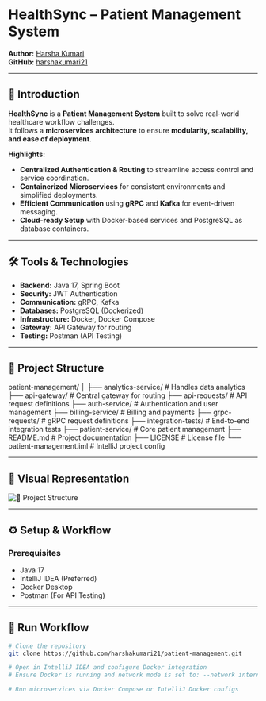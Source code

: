 # **HealthSync – Patient Management System**  

**Author:** [Harsha Kumari](https://www.linkedin.com/in/harshakumari/)  
**GitHub:** [harshakumari21](https://github.com/harshakumari21)  

---

## **📌 Introduction**  
**HealthSync** is a **Patient Management System** built to solve real-world healthcare workflow challenges.  
It follows a **microservices architecture** to ensure **modularity, scalability, and ease of deployment**.

**Highlights:**  
- **Centralized Authentication & Routing** to streamline access control and service coordination.  
- **Containerized Microservices** for consistent environments and simplified deployments.  
- **Efficient Communication** using **gRPC** and **Kafka** for event-driven messaging.  
- **Cloud-ready Setup** with Docker-based services and PostgreSQL as database containers.  

---

## **🛠️ Tools & Technologies**  
- **Backend:** Java 17, Spring Boot  
- **Security:** JWT Authentication  
- **Communication:** gRPC, Kafka  
- **Databases:** PostgreSQL (Dockerized)  
- **Infrastructure:** Docker, Docker Compose  
- **Gateway:** API Gateway for routing  
- **Testing:** Postman (API Testing)  

---

## 📂 Project Structure
patient-management/
│
├── analytics-service/ # Handles data analytics
├── api-gateway/ # Central gateway for routing
├── api-requests/ # API request definitions
├── auth-service/ # Authentication and user management
├── billing-service/ # Billing and payments
├── grpc-requests/ # gRPC request definitions
├── integration-tests/ # End-to-end integration tests
├── patient-service/ # Core patient management
├── README.md # Project documentation
├── LICENSE # License file
└── patient-management.iml # IntelliJ project config

---

## 📌 Visual Representation

![📂 Project Structure](https://drive.google.com/uc?export=view&id=1euDemxVIXVT7AUBUMAnu0g8sPjhoVy6c)


---

## **⚙️ Setup & Workflow**  

### **Prerequisites**  
- Java 17  
- IntelliJ IDEA (Preferred)  
- Docker Desktop  
- Postman (For API Testing)  

---

## **🚀 Run Workflow**  
```bash
# Clone the repository
git clone https://github.com/harshakumari21/patient-management.git

# Open in IntelliJ IDEA and configure Docker integration
# Ensure Docker is running and network mode is set to: --network internal

# Run microservices via Docker Compose or IntelliJ Docker configs



